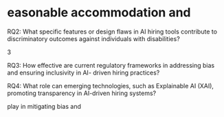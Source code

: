 # easonable accommodation and

RQ2: What specific features or design flaws in AI hiring tools contribute to discriminatory outcomes against individuals with disabilities?

3

RQ3: How effective are current regulatory frameworks in addressing bias and ensuring inclusivity in AI- driven hiring practices?

RQ4: What role can emerging technologies, such as Explainable AI (XAI), promoting transparency in AI-driven hiring systems?

play in mitigating bias and